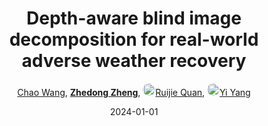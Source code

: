 ---
title: "Depth-aware blind image decomposition for real-world adverse weather recovery"
collection: publications
permalink: /publication/Depth-aw2024
date: 2024-01-01
doi: 
keywords: adverse weather recovery, weather recovery, blind image decomposition, 
venue: 'European conference on computer vision (ECCV)'
paperurl: 'https://zdzheng.xyz/files/ECCV24-DeBNet.pdf'
code: 'https://github.com/Oli-iver/Depth-BID'
author: '<a href="https://zdzheng.xyz/authors/Chao-Wang" class="author">Chao Wang</a>, <strong><a href="https://zdzheng.xyz/authors/Zhedong-Zheng" class="author">Zhedong Zheng</a></strong>, <a href="https://zdzheng.xyz/authors/Ruijie-Quan" class="author"> <img src= "https://zdzheng.xyz/coauthors/ruijie-quan.jpg" alt="ruijie-quan" style="border-radius: 50%; height:20px; width:20px">Ruijie Quan</a>, <a href="https://zdzheng.xyz/authors/Yi-Yang" class="author"> <img src= "https://zdzheng.xyz/coauthors/yi-yang.jpeg" alt="yi-yang" style="border-radius: 50%; height:20px; width:20px">Yi Yang</a>'
sqlauthor: '{"@type": "Person","name": "Chao Wang"}, {"@type": "Person","name": "Zhedong Zheng"}, {"@type": "Person","name": "Ruijie Quan"}, {"@type": "Person","name": "Yi Yang"}'
citation: ' Chao Wang,  Zhedong Zheng,  Ruijie Quan,  Yi Yang, &quot;Depth-aware blind image decomposition for real-world adverse weather recovery.&quot; European conference on computer vision (ECCV), 2024.'
pub_year: '2024'
bib: >
    @inproceedings{DeBNet,<br>author = "Wang, Chao and Zheng, Zhedong and Quan, Ruijie and Yang, Yi",<br>title = "Depth-aware blind image decomposition for real-world adverse weather recovery",<br>booktitle = "European conference on computer vision (ECCV)",<br>code = "https://github.com/Oli-iver/Depth-BID",<br>url = "https://zdzheng.xyz/files/ECCV24-DeBNet.pdf",<br>year = "2024"
    }

---